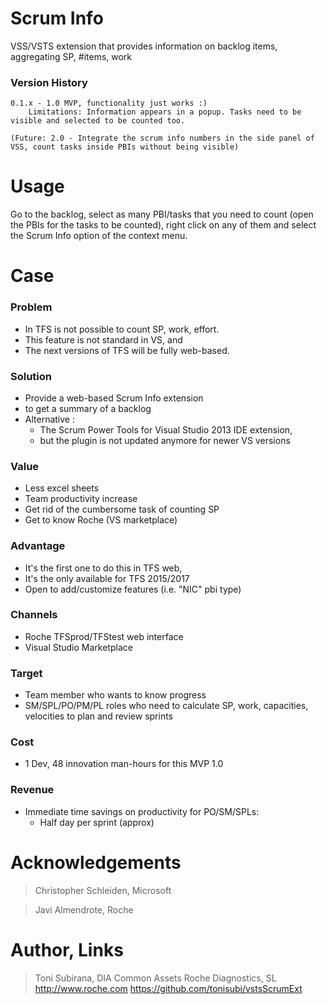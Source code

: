 # Scrum Info 

VSS/VSTS extension that provides information on backlog items, aggregating SP, #items, work

### Version History

```
0.1.x - 1.0 MVP, functionality just works :)
	Limitations: Information appears in a popup. Tasks need to be visible and selected to be counted too.

(Future: 2.0 - Integrate the scrum info numbers in the side panel of VSS, count tasks inside PBIs without being visible)
```

# Usage

Go to the backlog, select as many PBI/tasks that you need to count (open the PBIs for the tasks to be counted), right click on any of them and select the Scrum Info option of the context menu.


# Case 

### Problem

*   In TFS is not possible to count SP, work, effort.    
*   This feature is not standard in VS, and
*   The next versions of TFS will be fully web-based.

### Solution

*   Provide a web-based Scrum Info extension 
*   to get a summary of a backlog
*	Alternative : 
     * The Scrum Power Tools for Visual Studio 2013 IDE extension, 
     * but the plugin is not updated anymore for newer VS versions

### Value

*   Less excel sheets
*   Team productivity increase
*   Get rid of the cumbersome task of counting SP
*   Get to know Roche (VS marketplace)

### Advantage

*    It's the first one to do this in TFS web,
*    It's the only available for TFS 2015/2017
*    Open to add/customize features (i.e. "NIC" pbi type)

### Channels

*    Roche TFSprod/TFStest web interface
*    Visual Studio Marketplace

### Target

*   Team member who wants to know progress 
*   SM/SPL/PO/PM/PL roles who need to calculate SP, work, capacities, velocities to plan and review sprints

### Cost

*    1 Dev, 48 innovation man-hours for this MVP 1.0 

### Revenue

* Immediate time savings on productivity for PO/SM/SPLs:
    * Half day per sprint (approx)


# Acknowledgements 

> Christopher Schleiden, Microsoft

> Javi Almendrote, Roche

# Author, Links 

> Toni Subirana, 
> DIA Common Assets
> Roche Diagnostics, SL
> http://www.roche.com
> https://github.com/tonisubi/vstsScrumExt